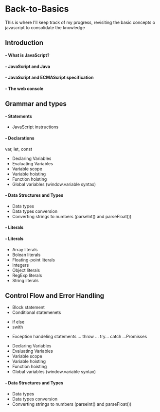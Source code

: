 # Back-to-Basics
This is where I'll keep track of my progress, revisiting the basic concepts o javascript to consolidate the knowledge

## Introduction
#### - What is JavaScript?
#### - JavaScript and Java
#### - JavaScript and ECMAScript specification
#### - The web console

## Grammar and types
#### - Statements
* JavaScript instructions
#### - Declarations
var, let, const
* Declaring Variables
* Evaluating Variables
* Variable scope
* Variable hoisting
* Function hoisting
* Global variables (window.variable syntax)
#### - Data Structures and Types
* Data types
* Data types conversion
* Converting strings to numbers (parseInt() and parseFloat())
#### - Literals
#### - Literals
+ Array literals
+ Bolean literals
+ Floating-point literals
+ Integers
+ Object literals
+ RegExp literals
+ String literals
## Control Flow and Error Handling
* Block statement
* Conditional statemenets
- if else
- swith
* Exception handeling statements
... throw
... try... catch
...Promisses
+ Declaring Variables
+ Evaluating Variables
+ Variable scope
+ Variable hoisting
+ Function hoisting
+ Global variables (window.variable syntax)
#### - Data Structures and Types
+ Data types
+ Data types conversion
+ Converting strings to numbers
(parseInt() and parseFloat())





